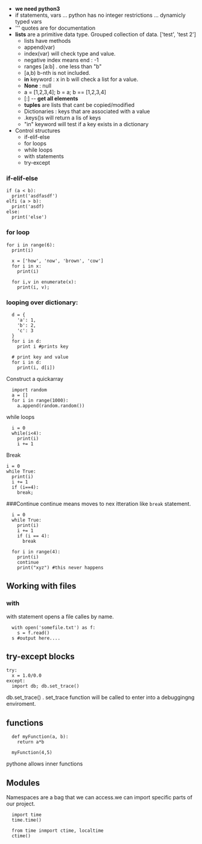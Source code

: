 - **we need python3**
- if statements, vars ... python has no integer restrictions ... dynamicly typed vars 
- ''' quotes are for documentation
- **lists** are a primitive data type. Grouped collection of data. ['test', 'test 2']
  - lists have methods
   - append(var)
   - index(var) will check type and value.
   - negative index means end : -1
   - ranges [a:b] . one less than "b"
   - [a,b) b-nth is not included.
   - **in** keyword : x in b will check a list for a value.
   - **None** : null
   - a = [1,2,3,4]; b = a; b == [1,2,3,4]
   - [:] -- **get all elements**
   - **tuples** are lists that cant be copied/modified
   - Dictionaries : keys that are associated with a value
    - .keys()s will return a lis of keys
    - "in" keyword will test if a key exists in a dictionary
- Control structures
  - if-elif-else
  - for loops
  - while loops
  - with statements
  - try-except

### if-elif-else
```
if (a < b):
  print('asdfasdf')
elfi (a > b):
  print('asdf)
else:
  print('else')
```
### for loop
```
for i in range(6):
  print(i)
```

```
  x = ['how', 'now', 'brown', 'cow']
  for i in x:
    print(i)
```

```
  for i,v in enumerate(x):
    print(i, v);
```
### looping over dictionary:
  ```
    d = {
      'a': 1,
      'b': 2,
      'c': 3
    }
    for i in d:
      print i #prints key
  ```
  
  ```
    # print key and value
    for i in d:
      print(i, d[i])
  ```
  Construct a quickarray
  ```
    import random
    a = []
    for i in range(1000):
      a.append(random.random())
  ```
  while loops
  ```
    i = 0
    while(i<4):
      print(i)
      i += 1
  ```
Break
```
i = 0
while True:
  print(i)
  i += 1
  if (i==4):
    break;
```

###Continue
 continue means moves to nex itteration
 like `break` statement.
  ```
    i = 0
    while True:
      print(i)
      i += 1
      if (i == 4):
        break
  ```
  ```
    for i in range(4):
      print(i)
      continue
      print("xyz") #this never happens
  ```

## Working with files

### with
  with statement opens a file calles by name. 
  ```
    with open('somefile.txt') as f:
      s = f.read()
    s #output here....
  ```
## try-except blocks
  ```
  try:
    x = 1.0/0.0
  except:
    import db; db.set_trace()
  ```
  db.set_trace() . set_trace function will be called to enter into a debuggingng enviroment.
## functions
```
  def myFunction(a, b):
    return a*b

  myFunction(4,5)
```
pythone allows inner functions
## Modules
  Namespaces are a bag that we can access.we can import specific parts of our project.
  ```
    import time
    time.time()
  ```
  ```
    from time inmport ctime, localtime
    ctime()
  ```